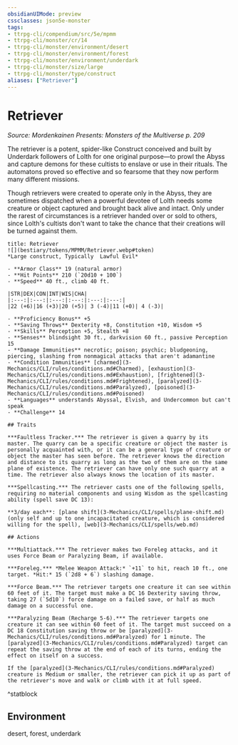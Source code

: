 ```yaml
---
obsidianUIMode: preview
cssclasses: json5e-monster
tags:
- ttrpg-cli/compendium/src/5e/mpmm
- ttrpg-cli/monster/cr/14
- ttrpg-cli/monster/environment/desert
- ttrpg-cli/monster/environment/forest
- ttrpg-cli/monster/environment/underdark
- ttrpg-cli/monster/size/large
- ttrpg-cli/monster/type/construct
aliases: ["Retriever"]
---
```

# Retriever
*Source: Mordenkainen Presents: Monsters of the Multiverse p. 209*  

The retriever is a potent, spider-like Construct conceived and built by Underdark followers of Lolth for one original purpose—to prowl the Abyss and capture demons for these cultists to enslave or use in their rituals. The automatons proved so effective and so fearsome that they now perform many different missions.

Though retrievers were created to operate only in the Abyss, they are sometimes dispatched when a powerful devotee of Lolth needs some creature or object captured and brought back alive and intact. Only under the rarest of circumstances is a retriever handed over or sold to others, since Lolth's cultists don't want to take the chance that their creations will be turned against them.

```ad-statblock
title: Retriever
![](bestiary/tokens/MPMM/Retriever.webp#token)
*Large construct, Typically  Lawful Evil*

- **Armor Class** 19 (natural armor)
- **Hit Points** 210 (`20d10 + 100`)
- **Speed** 40 ft., climb 40 ft.

|STR|DEX|CON|INT|WIS|CHA|
|:---:|:---:|:---:|:---:|:---:|:---:|
|22 (+6)|16 (+3)|20 (+5)| 3 (-4)|11 (+0)| 4 (-3)|

- **Proficiency Bonus** +5
- **Saving Throws** Dexterity +8, Constitution +10, Wisdom +5
- **Skills** Perception +5, Stealth +8
- **Senses** blindsight 30 ft., darkvision 60 ft., passive Perception 15
- **Damage Immunities** necrotic; poison; psychic; bludgeoning, piercing, slashing from nonmagical attacks that aren't adamantine
- **Condition Immunities** [charmed](3-Mechanics/CLI/rules/conditions.md#Charmed), [exhaustion](3-Mechanics/CLI/rules/conditions.md#Exhaustion), [frightened](3-Mechanics/CLI/rules/conditions.md#Frightened), [paralyzed](3-Mechanics/CLI/rules/conditions.md#Paralyzed), [poisoned](3-Mechanics/CLI/rules/conditions.md#Poisoned)
- **Languages** understands Abyssal, Elvish, and Undercommon but can't speak
- **Challenge** 14

## Traits

***Faultless Tracker.*** The retriever is given a quarry by its master. The quarry can be a specific creature or object the master is personally acquainted with, or it can be a general type of creature or object the master has seen before. The retriever knows the direction and distance to its quarry as long as the two of them are on the same plane of existence. The retriever can have only one such quarry at a time. The retriever also always knows the location of its master.

***Spellcasting.*** The retriever casts one of the following spells, requiring no material components and using Wisdom as the spellcasting ability (spell save DC 13):

**3/day each**: [plane shift](3-Mechanics/CLI/spells/plane-shift.md) (only self and up to one incapacitated creature, which is considered willing for the spell), [web](3-Mechanics/CLI/spells/web.md)

## Actions

***Multiattack.*** The retriever makes two Foreleg attacks, and it uses Force Beam or Paralyzing Beam, if available.

***Foreleg.*** *Melee Weapon Attack:* `+11` to hit, reach 10 ft., one target. *Hit:* 15 (`2d8 + 6`) slashing damage.

***Force Beam.*** The retriever targets one creature it can see within 60 feet of it. The target must make a DC 16 Dexterity saving throw, taking 27 (`5d10`) force damage on a failed save, or half as much damage on a successful one.

***Paralyzing Beam (Recharge 5-6).*** The retriever targets one creature it can see within 60 feet of it. The target must succeed on a DC 18 Constitution saving throw or be [paralyzed](3-Mechanics/CLI/rules/conditions.md#Paralyzed) for 1 minute. The [paralyzed](3-Mechanics/CLI/rules/conditions.md#Paralyzed) target can repeat the saving throw at the end of each of its turns, ending the effect on itself on a success.

If the [paralyzed](3-Mechanics/CLI/rules/conditions.md#Paralyzed) creature is Medium or smaller, the retriever can pick it up as part of the retriever's move and walk or climb with it at full speed.
```
^statblock

## Environment

desert, forest, underdark